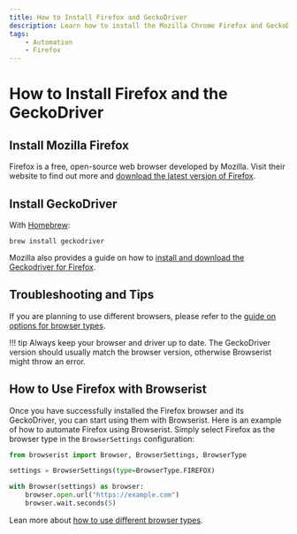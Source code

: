 ```yaml
---
title: How to Install Firefox and GeckoDriver
description: Learn how to install the Mozilla Chrome Firefox and GeckoDriver for browser automation. Includes step-by-step setup instructions.
tags:
    - Automation
    - Firefox
---
```


# How to Install Firefox and the GeckoDriver
## Install Mozilla Firefox
Firefox is a free, open-source web browser developed by Mozilla. Visit their website to find out more and [download the latest version of Firefox](https://www.mozilla.org/firefox/new/).

## Install GeckoDriver
With [Homebrew](https://brew.sh):

```shell title=""
brew install geckodriver
```

Mozilla also provides a guide on how to [install and download the Geckodriver for Firefox](https://github.com/mozilla/geckodriver).

## Troubleshooting and Tips
If you are planning to use different browsers, please refer to the [guide on options for browser types](../../settings/browser-types.md).

!!! tip
    Always keep your browser and driver up to date. The GeckoDriver version should usually match the browser version, otherwise Browserist might throw an error.

## How to Use Firefox with Browserist
Once you have successfully installed the Firefox browser and its GeckoDriver, you can start using them with Browserist. Here is an example of how to automate Firefox using Browserist. Simply select Firefox as the browser type in the `BrowserSettings` configuration:

```python linenums="1" hl_lines="3 5"
from browserist import Browser, BrowserSettings, BrowserType

settings = BrowserSettings(type=BrowserType.FIREFOX)

with Browser(settings) as browser:
    browser.open.url("https://example.com")
    browser.wait.seconds(5)
```

Lean more about [how to use different browser types](../../settings/browser-types.md).
